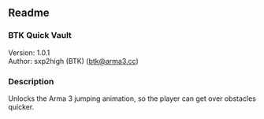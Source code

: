 Readme
------


### BTK Quick Vault ###
Version: 1.0.1  
Author: sxp2high (BTK) (btk@arma3.cc)


### Description ###
Unlocks the Arma 3 jumping animation, so the player can get over obstacles quicker.